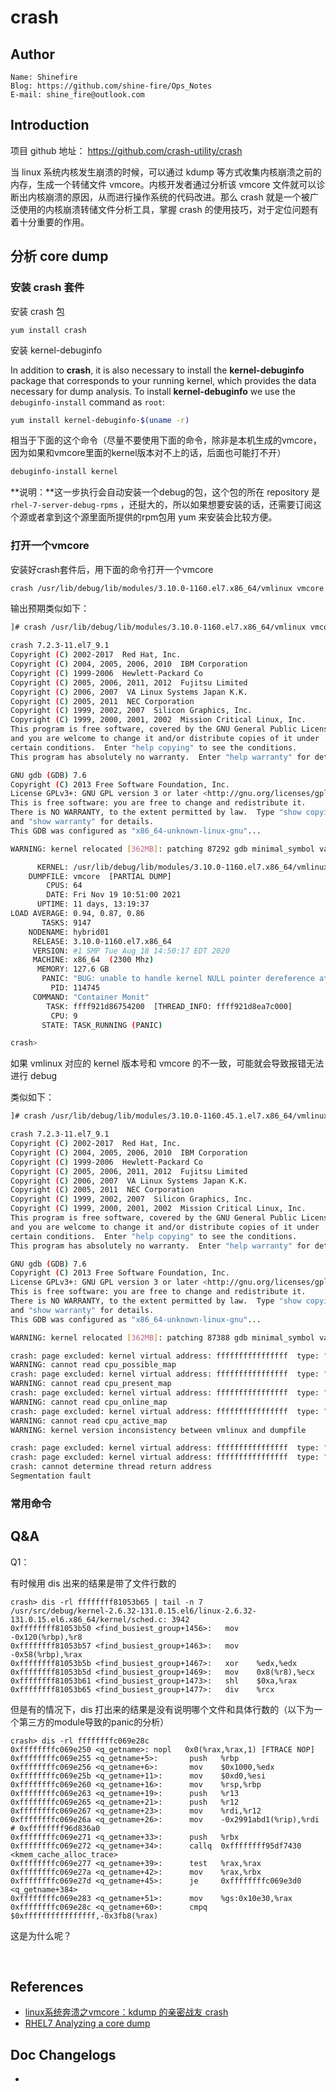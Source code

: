 # crash



## Author

```
Name: Shinefire
Blog: https://github.com/shine-fire/Ops_Notes
E-mail: shine_fire@outlook.com
```



## Introduction

项目 github 地址： https://github.com/crash-utility/crash

当 linux 系统内核发生崩溃的时候，可以通过 kdump 等方式收集内核崩溃之前的内存，生成一个转储文件 vmcore。内核开发者通过分析该 vmcore 文件就可以诊断出内核崩溃的原因，从而进行操作系统的代码改进。那么 crash 就是一个被广泛使用的内核崩溃转储文件分析工具，掌握 crash 的使用技巧，对于定位问题有着十分重要的作用。



## 分析 core dump

### 安装 crash 套件

安装 crash 包

```
yum install crash
```



安装 kernel-debuginfo

In addition to **crash**, it is also necessary to install the **kernel-debuginfo** package that corresponds to your running kernel, which provides the data necessary for dump analysis. To install **kernel-debuginfo** we use the `debuginfo-install` command as `root`:

```bash
yum install kernel-debuginfo-$(uname -r)
```

相当于下面的这个命令（尽量不要使用下面的命令，除非是本机生成的vmcore，因为如果和vmcore里面的kernel版本对不上的话，后面也可能打不开）

```bash
debuginfo-install kernel
```

**说明：**这一步执行会自动安装一个debug的包，这个包的所在 repository 是 `rhel-7-server-debug-rpms` ，还挺大的，所以如果想要安装的话，还需要订阅这个源或者拿到这个源里面所提供的rpm包用 yum 来安装会比较方便。



### 打开一个vmcore

安装好crash套件后，用下面的命令打开一个vmcore

```bash
crash /usr/lib/debug/lib/modules/3.10.0-1160.el7.x86_64/vmlinux vmcore
```

输出预期类似如下：

```bash
]# crash /usr/lib/debug/lib/modules/3.10.0-1160.el7.x86_64/vmlinux vmcore

crash 7.2.3-11.el7_9.1
Copyright (C) 2002-2017  Red Hat, Inc.
Copyright (C) 2004, 2005, 2006, 2010  IBM Corporation
Copyright (C) 1999-2006  Hewlett-Packard Co
Copyright (C) 2005, 2006, 2011, 2012  Fujitsu Limited
Copyright (C) 2006, 2007  VA Linux Systems Japan K.K.
Copyright (C) 2005, 2011  NEC Corporation
Copyright (C) 1999, 2002, 2007  Silicon Graphics, Inc.
Copyright (C) 1999, 2000, 2001, 2002  Mission Critical Linux, Inc.
This program is free software, covered by the GNU General Public License,
and you are welcome to change it and/or distribute copies of it under
certain conditions.  Enter "help copying" to see the conditions.
This program has absolutely no warranty.  Enter "help warranty" for details.

GNU gdb (GDB) 7.6
Copyright (C) 2013 Free Software Foundation, Inc.
License GPLv3+: GNU GPL version 3 or later <http://gnu.org/licenses/gpl.html>
This is free software: you are free to change and redistribute it.
There is NO WARRANTY, to the extent permitted by law.  Type "show copying"
and "show warranty" for details.
This GDB was configured as "x86_64-unknown-linux-gnu"...

WARNING: kernel relocated [362MB]: patching 87292 gdb minimal_symbol values

      KERNEL: /usr/lib/debug/lib/modules/3.10.0-1160.el7.x86_64/vmlinux
    DUMPFILE: vmcore  [PARTIAL DUMP]
        CPUS: 64
        DATE: Fri Nov 19 10:51:00 2021
      UPTIME: 11 days, 13:19:37
LOAD AVERAGE: 0.94, 0.87, 0.86
       TASKS: 9147
    NODENAME: hybrid01
     RELEASE: 3.10.0-1160.el7.x86_64
     VERSION: #1 SMP Tue Aug 18 14:50:17 EDT 2020
     MACHINE: x86_64  (2300 Mhz)
      MEMORY: 127.6 GB
       PANIC: "BUG: unable to handle kernel NULL pointer dereference at 0000000000000520"
         PID: 114745
     COMMAND: "Container Monit"
        TASK: ffff921d86754200  [THREAD_INFO: ffff921d8ea7c000]
         CPU: 9
       STATE: TASK_RUNNING (PANIC)

crash>
```

如果 vmlinux 对应的 kernel 版本号和 vmcore 的不一致，可能就会导致报错无法进行 debug

类似如下：

```bash
]# crash /usr/lib/debug/lib/modules/3.10.0-1160.45.1.el7.x86_64/vmlinux /root/Downloads/sosreport_analyse/202111/202111\ cjhx/vmcore

crash 7.2.3-11.el7_9.1
Copyright (C) 2002-2017  Red Hat, Inc.
Copyright (C) 2004, 2005, 2006, 2010  IBM Corporation
Copyright (C) 1999-2006  Hewlett-Packard Co
Copyright (C) 2005, 2006, 2011, 2012  Fujitsu Limited
Copyright (C) 2006, 2007  VA Linux Systems Japan K.K.
Copyright (C) 2005, 2011  NEC Corporation
Copyright (C) 1999, 2002, 2007  Silicon Graphics, Inc.
Copyright (C) 1999, 2000, 2001, 2002  Mission Critical Linux, Inc.
This program is free software, covered by the GNU General Public License,
and you are welcome to change it and/or distribute copies of it under
certain conditions.  Enter "help copying" to see the conditions.
This program has absolutely no warranty.  Enter "help warranty" for details.

GNU gdb (GDB) 7.6
Copyright (C) 2013 Free Software Foundation, Inc.
License GPLv3+: GNU GPL version 3 or later <http://gnu.org/licenses/gpl.html>
This is free software: you are free to change and redistribute it.
There is NO WARRANTY, to the extent permitted by law.  Type "show copying"
and "show warranty" for details.
This GDB was configured as "x86_64-unknown-linux-gnu"...

WARNING: kernel relocated [362MB]: patching 87388 gdb minimal_symbol values

crash: page excluded: kernel virtual address: ffffffffffffffff  type: "possible"
WARNING: cannot read cpu_possible_map
crash: page excluded: kernel virtual address: ffffffffffffffff  type: "present"
WARNING: cannot read cpu_present_map
crash: page excluded: kernel virtual address: ffffffffffffffff  type: "online"
WARNING: cannot read cpu_online_map
crash: page excluded: kernel virtual address: ffffffffffffffff  type: "active"
WARNING: cannot read cpu_active_map
WARNING: kernel version inconsistency between vmlinux and dumpfile

crash: page excluded: kernel virtual address: ffffffffffffffff  type: "cpu_present_map"
crash: page excluded: kernel virtual address: ffffffffffffffff  type: "cpu_present_map"
crash: cannot determine thread return address
Segmentation fault
```







### 常用命令







## Q&A

Q1：

有时候用 dis 出来的结果是带了文件行数的

```
crash> dis -rl ffffffff81053b65 | tail -n 7
/usr/src/debug/kernel-2.6.32-131.0.15.el6/linux-2.6.32-131.0.15.el6.x86_64/kernel/sched.c: 3942
0xffffffff81053b50 <find_busiest_group+1456>:   mov    -0x120(%rbp),%r8
0xffffffff81053b57 <find_busiest_group+1463>:   mov    -0x58(%rbp),%rax
0xffffffff81053b5b <find_busiest_group+1467>:   xor    %edx,%edx
0xffffffff81053b5d <find_busiest_group+1469>:   mov    0x8(%r8),%ecx
0xffffffff81053b61 <find_busiest_group+1473>:   shl    $0xa,%rax
0xffffffff81053b65 <find_busiest_group+1477>:   div    %rcx
```

但是有的情况下，dis 打出来的结果是没有说明哪个文件和具体行数的（以下为一个第三方的module导致的panic的分析）

```
crash> dis -rl ffffffffc069e28c
0xffffffffc069e250 <q_getname>: nopl   0x0(%rax,%rax,1) [FTRACE NOP]
0xffffffffc069e255 <q_getname+5>:       push   %rbp
0xffffffffc069e256 <q_getname+6>:       mov    $0x1000,%edx
0xffffffffc069e25b <q_getname+11>:      mov    $0xd0,%esi
0xffffffffc069e260 <q_getname+16>:      mov    %rsp,%rbp
0xffffffffc069e263 <q_getname+19>:      push   %r13
0xffffffffc069e265 <q_getname+21>:      push   %r12
0xffffffffc069e267 <q_getname+23>:      mov    %rdi,%r12
0xffffffffc069e26a <q_getname+26>:      mov    -0x2991abd1(%rip),%rdi        # 0xffffffff96d836a0
0xffffffffc069e271 <q_getname+33>:      push   %rbx
0xffffffffc069e272 <q_getname+34>:      callq  0xffffffff95df7430 <kmem_cache_alloc_trace>
0xffffffffc069e277 <q_getname+39>:      test   %rax,%rax
0xffffffffc069e27a <q_getname+42>:      mov    %rax,%rbx
0xffffffffc069e27d <q_getname+45>:      je     0xffffffffc069e3d0 <q_getname+384>
0xffffffffc069e283 <q_getname+51>:      mov    %gs:0x10e30,%rax
0xffffffffc069e28c <q_getname+60>:      cmpq   $0xffffffffffffffff,-0x3fb8(%rax)
```

这是为什么呢？



​                                                                                                                                                                                                                                                                                                                                                                                                                                                                                                                                                                                                                                                                                                                                                                                                                                                                                                                                                                                                                                                                                                                                                                                                                                                                                                                                                                                                                                                                                                                                                                                                                                                                                                                                                                                                                                                                                                                                                                                                                                                                                                                                                                                                                                                                                                                                                                                                                                                                                                                                                                                                                                                                                                                                                                                                                                                                                                                                                                                                                                                                                                                                                                                                                                                                                                                                                                                                                                                                                                                                                                                                                                                                                                               







## References

- [linux系统奔溃之vmcore：kdump 的亲密战友 crash](https://cloud.tencent.com/developer/article/1645411)
- [RHEL7 Analyzing a core dump](https://access.redhat.com/documentation/en-us/red_hat_enterprise_linux/7/html/kernel_administration_guide/kernel_crash_dump_guide#chap-analyzing-a-core-dump)



## Doc Changelogs

- 

